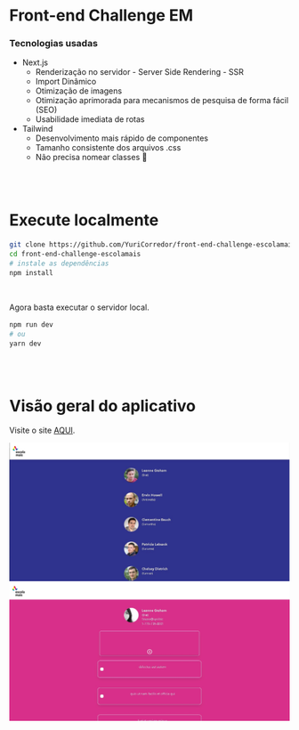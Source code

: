 <h1>Front-end Challenge EM</h1>

<h3>Tecnologias usadas</h3>
<ul>
    <li>
        Next.js
        <ul>
            <li>
                Renderização no servidor - Server Side Rendering - SSR
            </li>
            <li>
                Import Dinâmico
            </li>
            <li>
                Otimização de imagens
            </li>
            <li>
                Otimização aprimorada para mecanismos de pesquisa de forma fácil (SEO)
            </li>
            <li>
                Usabilidade imediata de rotas
            </li>
        </ul>
    </li>
    <li>
        Tailwind
        <ul>
            <li>
                Desenvolvimento mais rápido de componentes
            </li>
            <li>
                Tamanho consistente dos arquivos .css
            </li>
            <li>
                Não precisa nomear classes 🙏
            </li>
        </ul>
    </li>
</ul>

<br>
<br>

<h1>Execute localmente</h1>

```bash
git clone https://github.com/YuriCorredor/front-end-challenge-escolamais.git
cd front-end-challenge-escolamais
# instale as dependências
npm install
```

<br>

<p>Agora basta executar o servidor local.</p>

```bash
npm run dev
# ou
yarn dev
```

<br>
<br>

<h1>Visão geral do aplicativo</h1>

Visite o site [AQUI](https://front-end-challenge-escolamais.vercel.app/).


![](readme/1.jpg) ![](readme/2.jpg)
